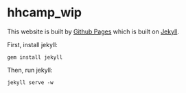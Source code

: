hhcamp_wip
==========

This website is built by [Github Pages](https://pages.github.com/) which is built on [Jekyll](http://jekyllrb.com).

First, install jekyll:
```
gem install jekyll
```

Then, run jekyll:
```
jekyll serve -w
```
